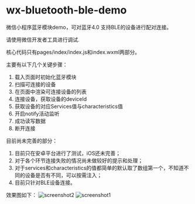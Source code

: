 # wx-bluetooth-ble-demo
微信小程序蓝牙模块demo，可对蓝牙4.0 支持BLE的设备进行配对连接。

请使用微信开发者工具进行调试.

核心代码只有pages/index/index.js和index.wxml两部分。

主要有以下几个关键步骤：
1. 载入页面时初始化蓝牙模块
2. 扫描可连接的设备
3. 在页面中渲染可连接设备的列表
4. 连接设备，获取设备的deviceId
5. 获取设备的对应Services值与characteristics值
6. 开启notify活动监听
7. 成功读写数据
8. 断开连接

目前尚未完善的部分：
1. 目前只在安卓平台进行了测试，iOS还未完善；
2. 对于各个环节连接失败的情况尚未做较好的提示和处理；
3. 对于services和characteristics的值都简单的默认取了数组第一个，不知道不同的设备是否有不同，可以按需注入；
4. 目前只针对BLE设备连接。

效果图如下：
![screenshot2](https://i.loli.net/2018/05/07/5af03da2318ca.png)
![screenshot1](https://i.loli.net/2018/05/07/5af03da2310c7.png)

